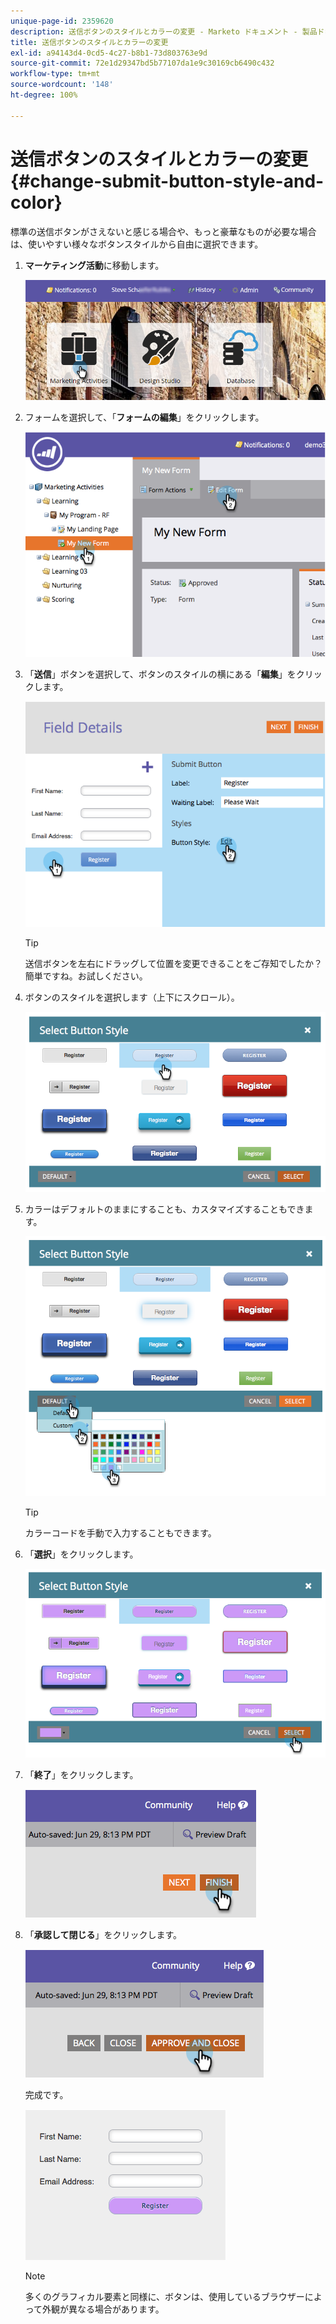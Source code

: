```yaml
---
unique-page-id: 2359620
description: 送信ボタンのスタイルとカラーの変更 - Marketo ドキュメント - 製品ドキュメント
title: 送信ボタンのスタイルとカラーの変更
exl-id: a94143d4-0cd5-4c27-b8b1-73d803763e9d
source-git-commit: 72e1d29347bd5b77107da1e9c30169cb6490c432
workflow-type: tm+mt
source-wordcount: '148'
ht-degree: 100%

---
```


# 送信ボタンのスタイルとカラーの変更 {#change-submit-button-style-and-color}

標準の送信ボタンがさえないと感じる場合や、もっと豪華なものが必要な場合は、使いやすい様々なボタンスタイルから自由に選択できます。

1. **マーケティング活動**&#x200B;に移動します。

   ![](assets/login-marketing-activities-3.png)

1. フォームを選択して、「**フォームの編集**」をクリックします。

   ![](assets/image2014-9-15-16-3a54-3a36.png)

1. 「**送信**」ボタンを選択して、ボタンのスタイルの横にある「**編集**」をクリックします。

   ![](assets/image2014-9-15-16-3a54-3a56.png)

   >[!TIP]
   >
   >送信ボタンを左右にドラッグして位置を変更できることをご存知でしたか？簡単ですね。お試しください。

1. ボタンのスタイルを選択します（上下にスクロール）。

   ![](assets/image2014-9-15-16-3a55-3a30.png)

1. カラーはデフォルトのままにすることも、カスタマイズすることもできます。

   ![](assets/image2014-9-15-16-3a56-3a0.png)

   >[!TIP]
   >
   >カラーコードを手動で入力することもできます。

1. 「**選択**」をクリックします。

   ![](assets/image2014-9-15-16-3a56-3a37.png)

1. 「**終了**」をクリックします。

   ![](assets/image2014-9-15-16-3a56-3a52.png)

1. 「**承認して閉じる**」をクリックします。

   ![](assets/image2014-9-15-16-3a57-3a10.png)

   完成です。

   ![](assets/image2014-9-15-16-3a57-3a17.png)

   >[!NOTE]
   >
   >多くのグラフィカル要素と同様に、ボタンは、使用しているブラウザーによって外観が異なる場合があります。
